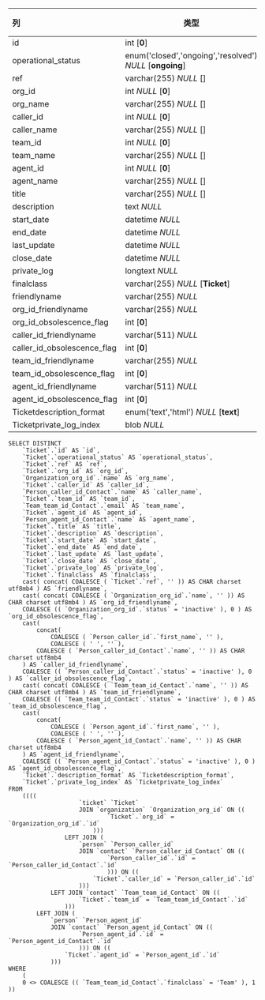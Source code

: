 | 列                          | 类型                                                     | 注释 |
| :-------------------------- | -------------------------------------------------------- | ---- |
| id                          | int [**0**]                                              |      |
| operational_status          | enum('closed','ongoing','resolved') *NULL* [**ongoing**] |      |
| ref                         | varchar(255) *NULL* []                                   |      |
| org_id                      | int *NULL* [**0**]                                       |      |
| org_name                    | varchar(255) *NULL* []                                   |      |
| caller_id                   | int *NULL* [**0**]                                       |      |
| caller_name                 | varchar(255) *NULL* []                                   |      |
| team_id                     | int *NULL* [**0**]                                       |      |
| team_name                   | varchar(255) *NULL* []                                   |      |
| agent_id                    | int *NULL* [**0**]                                       |      |
| agent_name                  | varchar(255) *NULL* []                                   |      |
| title                       | varchar(255) *NULL* []                                   |      |
| description                 | text *NULL*                                              |      |
| start_date                  | datetime *NULL*                                          |      |
| end_date                    | datetime *NULL*                                          |      |
| last_update                 | datetime *NULL*                                          |      |
| close_date                  | datetime *NULL*                                          |      |
| private_log                 | longtext *NULL*                                          |      |
| finalclass                  | varchar(255) *NULL* [**Ticket**]                         |      |
| friendlyname                | varchar(255) *NULL*                                      |      |
| org_id_friendlyname         | varchar(255) *NULL*                                      |      |
| org_id_obsolescence_flag    | int [**0**]                                              |      |
| caller_id_friendlyname      | varchar(511) *NULL*                                      |      |
| caller_id_obsolescence_flag | int [**0**]                                              |      |
| team_id_friendlyname        | varchar(255) *NULL*                                      |      |
| team_id_obsolescence_flag   | int [**0**]                                              |      |
| agent_id_friendlyname       | varchar(511) *NULL*                                      |      |
| agent_id_obsolescence_flag  | int [**0**]                                              |      |
| Ticketdescription_format    | enum('text','html') *NULL* [**text**]                    |      |
| Ticketprivate_log_index     | blob *NULL*                                              |      |

```
SELECT DISTINCT
	`Ticket`.`id` AS `id`,
	`Ticket`.`operational_status` AS `operational_status`,
	`Ticket`.`ref` AS `ref`,
	`Ticket`.`org_id` AS `org_id`,
	`Organization_org_id`.`name` AS `org_name`,
	`Ticket`.`caller_id` AS `caller_id`,
	`Person_caller_id_Contact`.`name` AS `caller_name`,
	`Ticket`.`team_id` AS `team_id`,
	`Team_team_id_Contact`.`email` AS `team_name`,
	`Ticket`.`agent_id` AS `agent_id`,
	`Person_agent_id_Contact`.`name` AS `agent_name`,
	`Ticket`.`title` AS `title`,
	`Ticket`.`description` AS `description`,
	`Ticket`.`start_date` AS `start_date`,
	`Ticket`.`end_date` AS `end_date`,
	`Ticket`.`last_update` AS `last_update`,
	`Ticket`.`close_date` AS `close_date`,
	`Ticket`.`private_log` AS `private_log`,
	`Ticket`.`finalclass` AS `finalclass`,
	cast( concat( COALESCE ( `Ticket`.`ref`, '' )) AS CHAR charset utf8mb4 ) AS `friendlyname`,
	cast( concat( COALESCE ( `Organization_org_id`.`name`, '' )) AS CHAR charset utf8mb4 ) AS `org_id_friendlyname`,
	COALESCE (( `Organization_org_id`.`status` = 'inactive' ), 0 ) AS `org_id_obsolescence_flag`,
	cast(
		concat(
			COALESCE ( `Person_caller_id`.`first_name`, '' ),
			COALESCE ( ' ', '' ),
		COALESCE ( `Person_caller_id_Contact`.`name`, '' )) AS CHAR charset utf8mb4 
	) AS `caller_id_friendlyname`,
	COALESCE (( `Person_caller_id_Contact`.`status` = 'inactive' ), 0 ) AS `caller_id_obsolescence_flag`,
	cast( concat( COALESCE ( `Team_team_id_Contact`.`name`, '' )) AS CHAR charset utf8mb4 ) AS `team_id_friendlyname`,
	COALESCE (( `Team_team_id_Contact`.`status` = 'inactive' ), 0 ) AS `team_id_obsolescence_flag`,
	cast(
		concat(
			COALESCE ( `Person_agent_id`.`first_name`, '' ),
			COALESCE ( ' ', '' ),
		COALESCE ( `Person_agent_id_Contact`.`name`, '' )) AS CHAR charset utf8mb4 
	) AS `agent_id_friendlyname`,
	COALESCE (( `Person_agent_id_Contact`.`status` = 'inactive' ), 0 ) AS `agent_id_obsolescence_flag`,
	`Ticket`.`description_format` AS `Ticketdescription_format`,
	`Ticket`.`private_log_index` AS `Ticketprivate_log_index` 
FROM
	((((
					`ticket` `Ticket`
					JOIN `organization` `Organization_org_id` ON ((
							`Ticket`.`org_id` = `Organization_org_id`.`id` 
						)))
				LEFT JOIN (
					`person` `Person_caller_id`
					JOIN `contact` `Person_caller_id_Contact` ON ((
							`Person_caller_id`.`id` = `Person_caller_id_Contact`.`id` 
							))) ON ((
						`Ticket`.`caller_id` = `Person_caller_id`.`id` 
					)))
			LEFT JOIN `contact` `Team_team_id_Contact` ON ((
					`Ticket`.`team_id` = `Team_team_id_Contact`.`id` 
				)))
		LEFT JOIN (
			`person` `Person_agent_id`
			JOIN `contact` `Person_agent_id_Contact` ON ((
					`Person_agent_id`.`id` = `Person_agent_id_Contact`.`id` 
					))) ON ((
				`Ticket`.`agent_id` = `Person_agent_id`.`id` 
			))) 
WHERE
	(
	0 <> COALESCE (( `Team_team_id_Contact`.`finalclass` = 'Team' ), 1 ))
```

